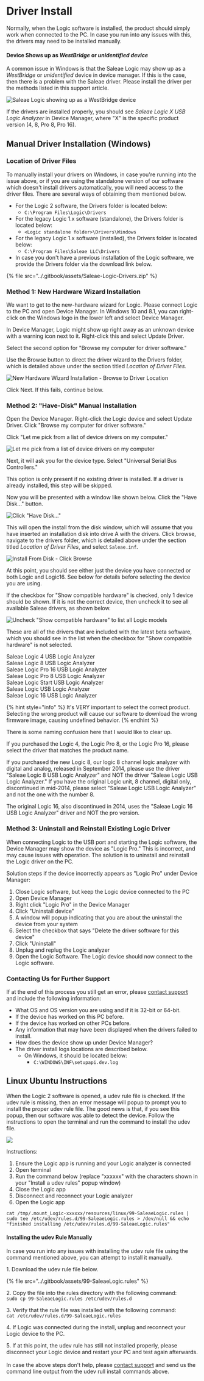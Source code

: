 # Driver Install

Normally, when the Logic software is installed, the product should simply work when connected to the PC. In case you run into any issues with this, the drivers may need to be installed manually.

#### Device Shows up as _WestBridge_ or _unidentified device_

A common issue in Windows is that the Saleae Logic may show up as a _WestBridge_ or _unidentified_ device in device manager. If this is the case, then there is a problem with the Saleae driver. Please install the driver per the methods listed in this support article.

![Saleae Logic showing up as a WestBridge device](../.gitbook/assets/screen-shot-2020-09-10-at-4.26.44-pm.png)

If the drivers are installed properly, you should see _Saleae Logic X USB Logic Analyzer_ in Device Manager, where "X" is the specific product version (4, 8, Pro 8, Pro 16).

## Manual Driver Installation (Windows)

### Location of Driver Files

To manually install your drivers on Windows, in case you're running into the issue above, or if you are using the standalone version of our software which doesn't install drivers automatically, you will need access to the driver files. There are several ways of obtaining them mentioned below.

* For the Logic 2 software, the Drivers folder is located below:
  * `C:\Program Files\Logic\Drivers`
* For the legacy Logic 1.x software (standalone), the Drivers folder is located below:&#x20;
  * `<Logic standalone folder>\Drivers\Windows`
* For the legacy Logic 1.x software (installed), the Drivers folder is located below:&#x20;
  * `C:\Program Files\Saleae LLC\Drivers`
* In case you don't have a previous installation of the Logic software, we provide the Drivers folder via the download link below.

{% file src="../.gitbook/assets/Saleae-Logic-Drivers.zip" %}

### Method 1: New Hardware Wizard Installation

We want to get to the new-hardware wizard for Logic. Please connect Logic to the PC and open Device Manager. In Windows 10 and 8.1, you can right-click on the Windows logo in the lower left and select Device Manager.

In Device Manager, Logic might show up right away as an unknown device with a warning icon next to it. Right-click this and select Update Driver.

Select the second option for "Browse my computer for driver software."

Use the Browse button to direct the driver wizard to the Drivers folder, which is detailed above under the section titled _Location of Driver Files._

![New Hardware Wizard Installation - Browse to Driver Location](../.gitbook/assets/imageedit\_2\_2912895661.png)

Click Next. If this fails, continue below.

### Method 2: "Have-Disk" Manual Installation

Open the Device Manager. Right-click the Logic device and select Update Driver. Click "Browse my computer for driver software."

Click "Let me pick from a list of device drivers on my computer."

![Let me pick from a list of device drivers on my computer](../.gitbook/assets/imageedit\_4\_6385420720.png)

Next, it will ask you for the device type. Select "Universal Serial Bus Controllers."

This option is only present if no existing driver is installed. If a driver is already installed, this step will be skipped.

Now you will be presented with a window like shown below. Click the "Have Disk..." button.

![Click "Have Disk..."](../.gitbook/assets/imageedit\_6\_7102237241.png)

This will open the install from the disk window, which will assume that you have inserted an installation disk into drive A with the drivers. Click browse, navigate to the drivers folder, which is detailed above under the section titled _Location of Driver Files_, and select `Saleae.inf`.

![Install From Disk - Click Browse](<../.gitbook/assets/Screen Shot 2022-03-15 at 12.54.29 PM.png>)

At this point, you should see either just the device you have connected or both Logic and Logic16. See below for details before selecting the device you are using.

If the checkbox for "Show compatible hardware" is checked, only 1 device should be shown. If it is not the correct device, then uncheck it to see all available Saleae drivers, as shown below.

![Uncheck "Show compatible hardware" to list all Logic models](../.gitbook/assets/imageedit\_8\_8349875656.png)

These are all of the drivers that are included with the latest beta software, which you should see in the list when the checkbox for "Show compatible hardware" is not selected.

Saleae Logic 4 USB Logic Analyzer\
Saleae Logic 8 USB Logic Analyzer\
Saleae Logic Pro 16 USB Logic Analyzer\
Saleae Logic Pro 8 USB Logic Analyzer\
Saleae Logic Start USB Logic Analyzer\
Saleae Logic USB Logic Analyzer\
Saleae Logic 16 USB Logic Analyzer

{% hint style="info" %}
It's VERY important to select the correct product. Selecting the wrong product will cause our software to download the wrong firmware image, causing undefined behavior.
{% endhint %}

There is some naming confusion here that I would like to clear up.

If you purchased the Logic 4, the Logic Pro 8, or the Logic Pro 16, please select the driver that matches the product name.

If you purchased the new Logic 8, our logic 8 channel logic analyzer with digital and analog, released in September 2014, please use the driver "Saleae Logic 8 USB Logic Analyzer" and NOT the driver "Saleae Logic USB Logic Analyzer." If you have the original Logic unit, 8 channel, digital only, discontinued in mid-2014, please select "Saleae Logic USB Logic Analyzer" and not the one with the number 8.

The original Logic 16, also discontinued in 2014, uses the "Saleae Logic 16 USB Logic Analyzer" driver and NOT the pro version.

### Method 3: Uninstall and Reinstall Existing Logic Driver

When connecting Logic to the USB port and starting the Logic software, the Device Manager may show the device as "Logic Pro." This is incorrect, and may cause issues with operation. The solution is to uninstall and reinstall the Logic driver on the PC.

Solution steps if the device incorrectly appears as "Logic Pro" under Device Manager:&#x20;

1. Close Logic software, but keep the Logic device connected to the PC
2. Open Device Manager
3. Right click "Logic Pro" in the Device Manager
4. Click "Uninstall device"
5. A window will popup indicating that you are about the uninstall the device from your system
6. Select the checkbox that says "Delete the driver software for this device"
7. Click "Uninstall"
8. Unplug and replug the Logic analyzer
9. Open the Logic Software. The Logic device should now connect to the Logic software.

### Contacting Us for Further Support

If at the end of this process you still get an error, please [contact support](https://contact.saleae.com/hc/en-us/requests/new) and include the following information:

* What OS and OS version you are using and if it is 32-bit or 64-bit.
* If the device has worked on this PC before.
* If the device has worked on other PCs before.
* Any information that may have been displayed when the drivers failed to install.
* How does the device show up under Device Manager?
* The driver install logs locations are described below.
  * On Windows, it should be located below:&#x20;
    * `C:\WINDOWS\INF\setupapi.dev.log`

## Linux Ubuntu Instructions

When the Logic 2 software is opened, a udev rule file is checked. If the udev rule is missing, then an error message will popup to prompt you to install the proper udev rule file. The good news is that, if you see this popup, then our software was able to detect the device. Follow the instructions to open the terminal and run the command to install the udev file.

![](../.gitbook/assets/screen-shot-2020-10-22-at-2.48.48-pm.png)

Instructions:&#x20;

1. Ensure the Logic app is running and your Logic analyzer is connected
2. Open terminal
3. Run the command below (replace "xxxxxx" with the characters shown in your "Install a udev rules" popup window)
4. Close the Logic app
5. Disconnect and reconnect your Logic analyzer
6. Open the Logic app

`cat /tmp/.mount_Logic-xxxxxx/resources/linux/99-SaleaeLogic.rules | sudo tee /etc/udev/rules.d/99-SaleaeLogic.rules > /dev/null && echo "finished installing /etc/udev/rules.d/99-SaleaeLogic.rules"`

#### Installing the udev Rule Manually

In case you run into any issues with installing the udev rule file using the command mentioned above, you can attempt to install it manually.

1\. Download the udev rule file below.

{% file src="../.gitbook/assets/99-SaleaeLogic.rules" %}

2\. Copy the file into the rules directory with the following command:\
`sudo cp 99-SaleaeLogic.rules /etc/udev/rules.d`

3\. Verify that the rule file was installed with the following command:\
`cat /etc/udev/rules.d/99-SaleaeLogic.rules`

4\. If Logic was connected during the install, unplug and reconnect your Logic device to the PC.

5\. If at this point, the udev rule has still not installed properly, please disconnect your Logic device and restart your PC and test again afterwards.\
&#x20;\
In case the above steps don't help, please [contact support](https://contact.saleae.com/hc/en-us/requests/new) and send us the command line output from the udev rull install commands above.

